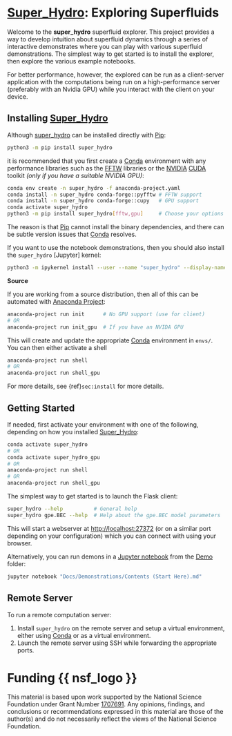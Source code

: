 [Super_Hydro]: Exploring Superfluids
====================================

Welcome to the **super_hydro** superfluid explorer.  This project provides a way to
develop intuition about superfluid dynamics through a series of interactive demonstrates
where you can play with various superfluid demonstrations.  The simplest way to get
started is to install the explorer, then explore the various example notebooks.

For better performance, however, the explored can be run as a client-server application
with the computations being run on a high-performance server (preferably with an Nvidia
GPU) while you interact with the client on your device.

## Installing [Super_Hydro]

Although [super_hydro] can be installed directly with [Pip]:

```bash
python3 -m pip install super_hydro
```

it is recommended that you first create a [Conda] environment with any performance
libraries such as the [FFTW] libraries or the [NVIDIA] [CUDA] toolkit *(only if you have
a suitable NVIDIA GPU)*:

```bash
conda env create -n super_hydro -f anaconda-project.yaml
conda install -n super_hydro conda-forge::pyfftw # FFTW support
conda install -n super_hydro conda-forge::cupy   # GPU support
conda activate super_hydro
python3 -m pip install super_hydro[fftw,gpu]     # Choose your options
```

The reason is that [Pip] cannot install the binary dependencies, and there can be subtle
version issues that [Conda] resolves.

If you want to use the notebook demonstrations, then you should also install the
`super_hydro` [Jupyter] kernel:

```bash
python3 -m ipykernel install --user --name "super_hydro" --display-name "Python 3 (super_hydro)"
```

**Source**

If you are working from a source distribution, then all of this can be automated with
[Anaconda Project]:

```bash
anaconda-project run init      # No GPU support (use for client)
# OR
anaconda-project run init_gpu  # If you have an NVIDA GPU
```

This will create and update the appropriate [Conda] environment in `envs/`.  You can
then either activate a shell

```bash
anaconda-project run shell
# OR
anaconda-project run shell_gpu
```

For more details, see {ref}`sec:install` for more details.

## Getting Started

If needed, first activate your environment with one of the following, depending on how you
installed [Super_Hydro]:

```bash
conda activate super_hydro
# OR
conda activate super_hydro_gpu
# OR
anaconda-project run shell
# OR
anaconda-project run shell_gpu
```

The simplest way to get started is to launch the Flask client:

```bash
super_hydro --help          # General help
super_hydro gpe.BEC --help  # Help about the gpe.BEC model parameters
```

This will start a webserver at [http://localhost:27372](http://localhost:27372) (or on a
similar port depending on your configuration) which you can connect with using your browser.

Alternatively, you can run demons in a [Jupyter notebook] from the
[Demo](Docs/Demonstrations) folder:

```bash
jupyter notebook "Docs/Demonstrations/Contents (Start Here).md"
```

## Remote Server

To run a remote computation server:

1.  Install `super_hydro` on the remote server and setup a virtual environment, either
    using [Conda] or as a virtual environment.
2.  Launch the remote server using SSH while forwarding the appropriate ports.

# Funding {{ nsf_logo }}

This material is based upon work supported by the National Science Foundation under
Grant Number [1707691](https://www.nsf.gov/awardsearch/showAward?AWD_ID=1707691). Any
opinions, findings, and conclusions or recommendations expressed in this material are
those of the author(s) and do not necessarily reflect the views of the National Science
Foundation.

[Anaconda Project]: <https://github.com/Anaconda-Platform/anaconda-project> "Anaconda Project"
[CUDA]: <https://developer.nvidia.com/cuda-toolkit> "CUDA Toolkit"
[Conda]: <https://docs.conda.io> "Conda"
[CuPy]: <https://cupy.dev> "CuPy: NumPy/SciPy-compatible Array Library for GPU-accelerated Computing with Python"
[FFTW]: <https://www.fftw.org> "FFTW: The Fastest Fourier Transform in the West"
[Jupyter notebook]: <https://jupyter.org> "Jupyter Notebook"
[NVIDIA]: <https://www.nvidia.com/en-us/> "NVIDIA"
[Pip]: <https://pip.pypa.io/en/stable/> "Package installer for Python"
[pyFFTW]: <https://github.com/pyFFTW/pyFFTW> "pyFFTW: A pythonic python wrapper around FFTW"
[super_hydro]: <https://alum.mit.edu/www/mforbes/super_hydro> "Super_Hydro homepage"
